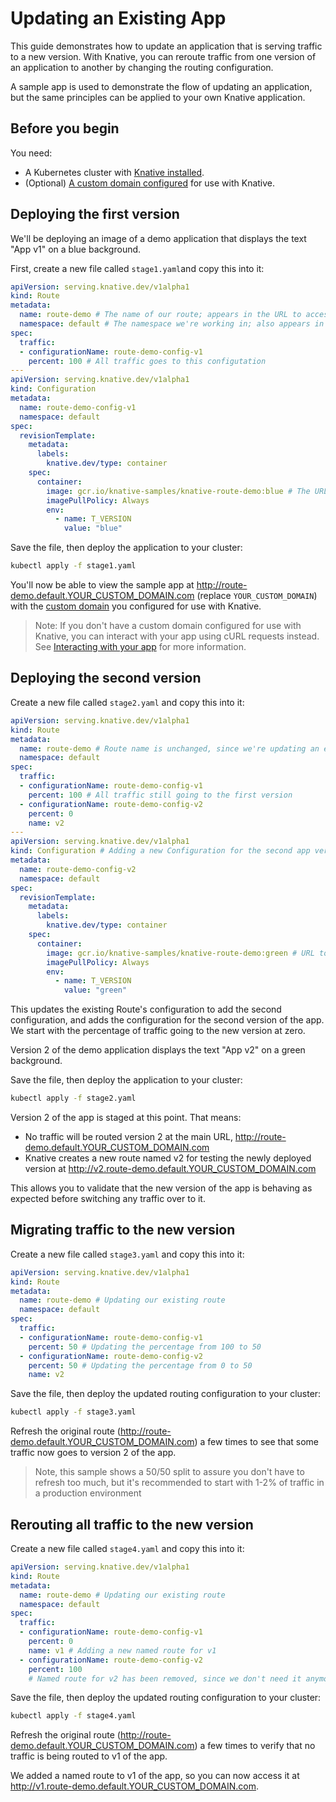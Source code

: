 # Updating an Existing App

This guide demonstrates how to update an application that is serving
traffic to a new version. With Knative, you can reroute traffic
from one version of an application to another by changing the routing
configuration. 

A sample app is used to demonstrate the flow of updating an
application, but the same principles can be applied to your own Knative
application.

## Before you begin

You need:
* A Kubernetes cluster with [Knative installed](../install/README.md).
* (Optional) [A custom domain configured](../serving/using-a-custom-domain.md) for use with Knative.

## Deploying the first version

We'll be deploying an image of a demo application that displays the text
"App v1" on a blue background.

First, create a new file called `stage1.yaml`and copy this into it:

```yaml
apiVersion: serving.knative.dev/v1alpha1
kind: Route
metadata:
  name: route-demo # The name of our route; appears in the URL to access the app
  namespace: default # The namespace we're working in; also appears in the URL to access the app
spec:
  traffic:
  - configurationName: route-demo-config-v1
    percent: 100 # All traffic goes to this configutation
---
apiVersion: serving.knative.dev/v1alpha1
kind: Configuration
metadata:
  name: route-demo-config-v1
  namespace: default
spec:
  revisionTemplate:
    metadata:
      labels:
        knative.dev/type: container
    spec:
      container:
        image: gcr.io/knative-samples/knative-route-demo:blue # The URL to the sample app
        imagePullPolicy: Always
        env:
          - name: T_VERSION
            value: "blue"
```

Save the file, then deploy the application to your cluster:
```bash
kubectl apply -f stage1.yaml
```

You'll now be able to view the sample app at 
http://route-demo.default.YOUR_CUSTOM_DOMAIN.com (replace `YOUR_CUSTOM_DOMAIN`)
with the [custom domain](../serving/using-a-custom-domain.md) you configured for
use with Knative.

> Note: If you don't have a custom domain configured for use with Knative, you can interact
  with your app using cURL requests instead. See [Interacting with your app](../install/getting-started-knative-app.md#interacting-with-your-app) for more information.

## Deploying the second version

Create a new file called `stage2.yaml` and copy this into it:

```yaml
apiVersion: serving.knative.dev/v1alpha1
kind: Route
metadata:
  name: route-demo # Route name is unchanged, since we're updating an existing Route
  namespace: default
spec:
  traffic:
  - configurationName: route-demo-config-v1
    percent: 100 # All traffic still going to the first version
  - configurationName: route-demo-config-v2
    percent: 0
    name: v2
---
apiVersion: serving.knative.dev/v1alpha1
kind: Configuration # Adding a new Configuration for the second app version
metadata:
  name: route-demo-config-v2
  namespace: default
spec:
  revisionTemplate:
    metadata:
      labels:
        knative.dev/type: container
    spec:
      container:
        image: gcr.io/knative-samples/knative-route-demo:green # URL to the second version of the app
        imagePullPolicy: Always
        env:
          - name: T_VERSION
            value: "green"
```

This updates the existing Route's configuration to add the second configuration, and adds
the configuration for the second version of the app. We start with the percentage of traffic
going to the new version at zero.

Version 2 of the demo application displays the text "App v2" on a green background.

Save the file, then deploy the application to your cluster:
```bash
kubectl apply -f stage2.yaml
```

Version 2 of the app is staged at this point. That means:

* No traffic will be routed version 2 at the main URL, http://route-demo.default.YOUR_CUSTOM_DOMAIN.com
* Knative creates a new route named v2 for testing the newly deployed version at http://v2.route-demo.default.YOUR_CUSTOM_DOMAIN.com

This allows you to validate that the new version of the app is behaving as expected before switching
any traffic over to it.


## Migrating traffic to the new version

Create a new file called `stage3.yaml` and copy this into it:

```yaml
apiVersion: serving.knative.dev/v1alpha1
kind: Route
metadata:
  name: route-demo # Updating our existing route
  namespace: default
spec:
  traffic:
  - configurationName: route-demo-config-v1
    percent: 50 # Updating the percentage from 100 to 50
  - configurationName: route-demo-config-v2
    percent: 50 # Updating the percentage from 0 to 50
    name: v2
```

Save the file, then deploy the updated routing configuration to your cluster:

```bash
kubectl apply -f stage3.yaml
```

Refresh the original route (http://route-demo.default.YOUR_CUSTOM_DOMAIN.com) a
few times to see that some traffic now goes to version 2 of the app.

> Note, this sample shows a 50/50 split to assure you don't have to refresh too much,
  but it's recommended to start with 1-2% of traffic in a production environment


## Rerouting all traffic to the new version

Create a new file called `stage4.yaml` and copy this into it:

```yaml
apiVersion: serving.knative.dev/v1alpha1
kind: Route
metadata:
  name: route-demo # Updating our existing route
  namespace: default
spec:
  traffic:
  - configurationName: route-demo-config-v1
    percent: 0
    name: v1 # Adding a new named route for v1
  - configurationName: route-demo-config-v2
    percent: 100
    # Named route for v2 has been removed, since we don't need it anymore
```

Save the file, then deploy the updated routing configuration to your cluster:

```bash
kubectl apply -f stage4.yaml
```

Refresh the original route (http://route-demo.default.YOUR_CUSTOM_DOMAIN.com) a
few times to verify that no traffic is being routed to v1 of the app.

We added a named route to v1 of the app, so you can now access it at 
http://v1.route-demo.default.YOUR_CUSTOM_DOMAIN.com.
